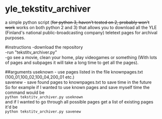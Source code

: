 # yle_tekstitv_archiver
a simple python script (~~for python 3, haven't tested on 2, probably won't work~~ works on both python 2 and 3) that allows you to download all the YLE (Finland's national public-broadcasting company) teletext pages for archival purposes.

#instructions
-download the repository</br>
-run "tekstitv_archiver.py"</br>
-go see a movie, clean your home, play videogames or something (With lots of pages and subpages it will take a long time to get all the pages).

##arguments
useknown - use pages listed in the file knownpages.txt (100_01,100_02,100_04,200_01 etc.)</br>
savenew  - save found pages to knownpages.txt to save time in the future</br>
So for example if I wanted to use known pages and save myself time the command would be</br>
`python tekstitv_archiver.py useknown`</br>
and if I wanted to go through all possible pages get a list of existing pages it'd  be</br>
`python tekstitv_archiver.py savenew`


